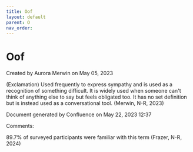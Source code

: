 ```yaml
---
title: Oof
layout: default
parent: O
nav_order:
---
```


# Oof

Created by  Aurora Merwin on May 05, 2023

(Exclamation) Used frequently to express sympathy and is used as a recognition of something difficult. It is widely used when someone can't think of anything else to say but feels obligated too. It has no set definition but is instead used as a conversational tool. (Merwin, N-R, 2023) 

Document generated by Confluence on May 22, 2023 12:37

Comments: 

89.7% of surveyed participants were familiar with this term (Frazer, N-R, 2024)
